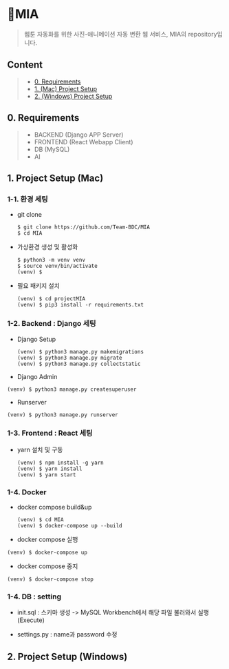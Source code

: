 # :seedling:MIA
> 웹툰 자동화를 위한 사진-애니메이션 자동 변환 웹 서비스, MIA의 repository입니다. 

## Content 
> - [0. Requirements](#0.-Requirements) 
> - [1. (Mac) Project Setup](#1.-Project-Setup-(Mac))
> - [2. (Windows) Project Setup](#2.-Project-Setup-(Windows))

## 0. Requirements
> - BACKEND (Django APP Server)
> - FRONTEND (React Webapp Client)
> - DB (MySQL)
> - AI

## 1. Project Setup (Mac)
### 1-1. 환경 세팅

- git clone 

  ```
  $ git clone https://github.com/Team-BDC/MIA
  $ cd MIA
  ```
  
- 가상환경 생성 및 활성화 

  ```
  $ python3 -m venv venv
  $ source venv/bin/activate
  (venv) $
  ```
- 필요 패키지 설치

  ```
  (venv) $ cd projectMIA
  (venv) $ pip3 install -r requirements.txt
  ```
 
### 1-2. Backend : Django 세팅
- Django Setup

  ```
  (venv) $ python3 manage.py makemigrations
  (venv) $ python3 manage.py migrate
  (venv) $ python3 manage.py collectstatic
  ```
  
 - Django Admin

  ```
  (venv) $ python3 manage.py createsuperuser
  ```
  
 - Runserver

  ```
  (venv) $ python3 manage.py runserver
  ```
  
### 1-3. Frontend : React 세팅
- yarn 설치 및 구동

  ```
  (venv) $ npm install -g yarn
  (venv) $ yarn install
  (venv) $ yarn start
  ```
  
### 1-4. Docker
- docker compose build&up

  ```
  (venv) $ cd MIA
  (venv) $ docker-compose up --build
  ```
 - docker compose 실행

  ```
  (venv) $ docker-compose up 
  ```
  
 - docker compose 중지

  ```
  (venv) $ docker-compose stop 
  ```
  
  ### 1-4. DB : setting

 - init.sql : 스키마 생성 ->
   MySQL Workbench에서 해당 파일 불러와서 실행(Execute)

 - settings.py : 
   name과 password 수정
  
  
## 2. Project Setup (Windows)
